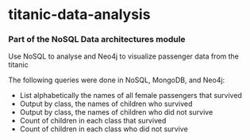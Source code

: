 # titanic-data-analysis
### Part of the NoSQL Data architectures module
Use NoSQL to analyse and Neo4j to visualize passenger data from the titanic

The following queries were done in NoSQL, MongoDB, and Neo4j:
* List alphabetically the names of all female passengers that survived
* Output by class, the names of children who survived
* Output by class, the names of children who did not survive
* Count of children in each class that survived
* Count of children in each class who did not survive
